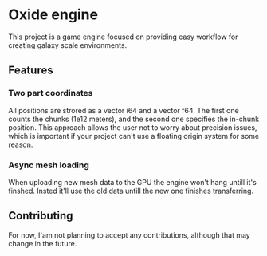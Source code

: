 # Oxide engine
This project is a game engine focused on providing easy workflow for creating galaxy scale environments.
## Features
### Two part coordinates
All positions are strored as a vector i64 and a vector f64. The first one counts the chunks (1e12 meters), and the second one specifies the in-chunk position. 
This approach allows the user not to worry about precision issues, which is important if your project can't use a floating origin system for some reason.
### Async mesh loading
When uploading new mesh data to the GPU the engine won't hang untill it's finshed. Insted it'll use the old data untill the new one finishes transferring.
## Contributing
For now, I'am not planning to accept any contributions, although that may change in the future.
